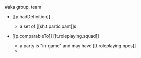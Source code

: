 
#aka group, team

- [[p.hadDefinition]]
  - a set of [[sh.t.participant]]s 

- [[p.comparableTo]] [[t.roleplaying.squad]] 
  - a party is "in-game" and may have [[t.roleplaying.npcs]]
  - 